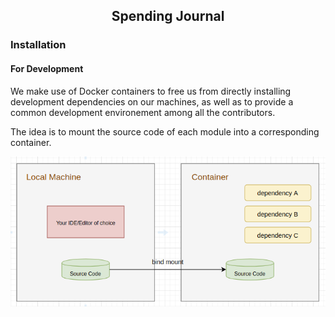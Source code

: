 <h2 align="center">Spending Journal</h2>

<h3>Installation</h3>

<h4>For Development</h4>

<p>We make use of Docker containers to free us from directly installing development dependencies on our machines, as well as to provide a common development environement among all the contributors.</p>

<p>The idea is to mount the source code of each module into a corresponding container.</p>

<p align="center">
  <img src="./images/mount-source-code.png">
</p>
